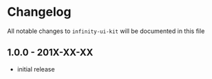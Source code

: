 # Changelog

All notable changes to `infinity-ui-kit` will be documented in this file

## 1.0.0 - 201X-XX-XX

- initial release
